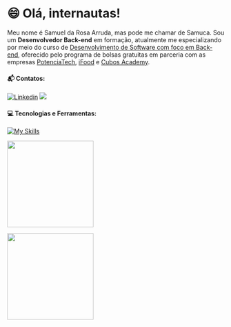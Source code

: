 # :smile: Olá, internautas!
Meu nome é Samuel da Rosa Arruda, mas pode me chamar de Samuca. Sou um **Desenvolvedor Back-end** em formação, atualmente me especializando por meio do curso de <a href='https://www.cubos.academy/lp/1000bolsasifood'>Desenvolvimento de Software com foco em Back-end</a>, oferecido pelo programa de bolsas gratuitas em parceria com as empresas <a href='https://potenciatech.com.br'>PotenciaTech</a>, <a href='https://www.ifood.com.br/'>iFood</a> e <a href='https://cubos.academy/'>Cubos Academy</a>. 
#### :mailbox_with_mail: Contatos:
[![Linkedin](https://img.shields.io/badge/LinkedIn-0077B5?style=for-the-badge&logo=linkedin&logoColor=white)](https://www.linkedin.com/in/samuel-da-rosa-arruda-1b3676201/)
<a href="mailto:arrudarosasamuel@gmail.com">
<img src="https://img.shields.io/badge/Gmail-c71610?style=for-the-badge&logo=gmail&logoColor=white" />
</a>



#### :computer: Tecnologias e Ferramentas:

[![My Skills](https://skillicons.dev/icons?i=js,nodejs,vscode,git,github)](https://skillicons.dev)<p>
<a href="https://github.com/samuelrosaarruda?tab=repositories">
  <img height=200 align="center" src="https://github-readme-stats.vercel.app/api/top-langs?username=samuelrosaarruda&layout=compact&langs_count=8&card_width=320" />
</a><p>
<a href="[https://github.com/samuelrosaarruda?tab=repositories](https://github.com/samuelrosaarruda?tab=repositories)">
  <img height=200 align="center" src="https://github-readme-stats.vercel.app/api?username=samuelrosaarruda" />
</a>
